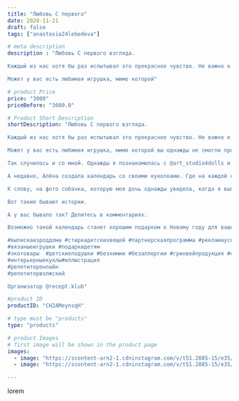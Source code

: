 ```yaml
---
title: "Любовь С первого"
date: 2020-11-21
draft: false
tags: ["anastasia24lebedeva"]

# meta description
description : "Любовь С первого взгляда.

Каждый из нас хотя бы раз испытывал это прекрасное чувство. Не важно к кому или чему.

Может у вас есть любимая игрушка, мимо которой"

# product Price
price: "3000"
priceBefore: "3600.0"

# Product Short Description
shortDescription: "Любовь С первого взгляда.

Каждый из нас хотя бы раз испытывал это прекрасное чувство. Не важно к кому или чему.

Может у вас есть любимая игрушка, мимо которой вы однажды не смогли пройти  или сумка, в которую вы влюбились, и теперь она всегда с вами. 

Так случилось и со мной. Однажды я познакомилась с @art_studio4dolls и просто влюбилась в прелестных малышек, которые рождаются  у Алёны. Они волшебны и прелестны каждая по//-своему. 

А недавно, Алёна создала календарь со своими куколками. Где на каждой страничке вас ждёт новая малышка... 

К слову, на фото собачка, которую моя дочь однажды увидела, когда я выполняла заказ и просто влюбилась в неё. Поэтому, мне пришлось связать и ей. 

Вот такие бывают истории. 

А у вас бывало так? Делитесь в комментариях. 

Возможно такой календарь станет хорошим подарком к Новому году для вашей девочки и отлично впишется в детскую. Плюс, в нем можно отметить все важные даты, чтобы ничего не забыть.

#выпискаизроддома #стиркадетскихвещей #партнерскаяпрограмма #рекламауслуг
#вязаныеигрушки #подаркидетям
#экотовары  #детскиеподушки #безхимии #безаллергии #гринвейпродукция #силиконовыйдержатель #силиконовыйгрызунок #явдекрете #чемзанятьсявдекрете #plaid_72 #вналичиихэппи #мк #вязаныеигрушкимк
#интерьерныекуклы#иллюстрация
#репетиторонлайн
#репетиторволжский

Организатор @recept.klub"

#product ID
productID: "CH2AMeynsqH"

# type must be "products"
type: "products"

# product Images
# first image will be shown in the product page
images:
  - image: "https://scontent-arn2-1.cdninstagram.com/v/t51.2885-15/e35/126250397_387108552532960_1191322569731502276_n.jpg?se=7&tp=1&_nc_ht=scontent-arn2-1.cdninstagram.com&_nc_cat=104&_nc_ohc=PMT5XJTO0CsAX_MzcjX&oh=afe1a25de6bdb5a42b87937a3c7c29c1&oe=606A31F3&ig_cache_key=MjQ0NzE0NDMwMjEyMjI4NjA5MA%3D%3D.2"
  - image: "https://scontent-arn2-1.cdninstagram.com/v/t51.2885-15/e35/126204660_378225383269843_6623562545203163882_n.jpg?tp=1&_nc_ht=scontent-arn2-1.cdninstagram.com&_nc_cat=107&_nc_ohc=uir2O2gpoc4AX8Wgdog&oh=955e95e52be3a93258f0a3ba4d490acc&oe=606AEB92&ig_cache_key=MjQ0NzE0NDMwMjEzOTAyNjU4NQ%3D%3D.2"

---
```

lorem

